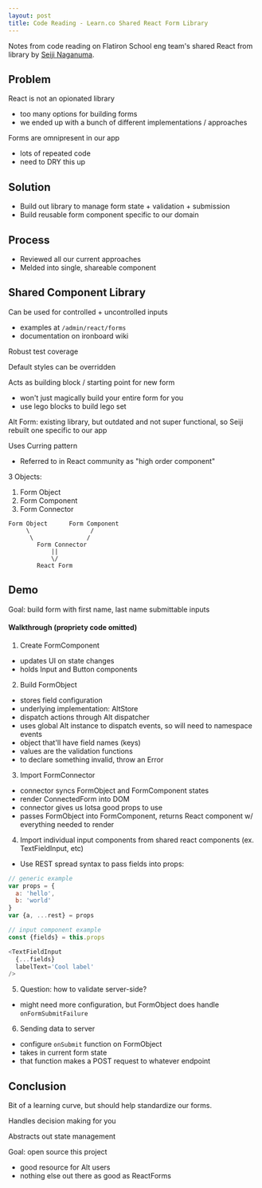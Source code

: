 ```yaml
---
layout: post
title: Code Reading - Learn.co Shared React Form Library
---
```


Notes from code reading on Flatiron School eng team's shared React from library by [Seiji Naganuma](https://github.com/snags88).

## Problem

React is not an opionated library  
  - too many options for building forms  
  - we ended up with a bunch of different implementations / approaches

Forms are omnipresent in our app  
  - lots of repeated code  
  - need to DRY this up

## Solution

- Build out library to manage form state + validation + submission
- Build reusable form component specific to our domain

## Process

- Reviewed all our current approaches
- Melded into single, shareable component

## Shared Component Library

Can be used for controlled + uncontrolled inputs  
  - examples at `/admin/react/forms`  
  - documentation on ironboard wiki

Robust test coverage

Default styles can be overridden

Acts as building block / starting point for new form  
  - won't just magically build your entire form for you  
  - use lego blocks to build lego set


Alt Form: existing library, but outdated and not super functional, so Seiji rebuilt one specific to our app

Uses Curring pattern  
  - Referred to in React community as "high order component"

3 Objects:

1. Form Object
2. Form Component
3. Form Connector


```
Form Object      Form Component
     \                 /
      \               /
        Form Connector
            ||
            \/
        React Form
```

## Demo

Goal: build form with first name, last name submittable inputs

#### Walkthrough (propriety code omitted)

1. Create FormComponent
  - updates UI on state changes
  - holds Input and Button components
2. Build FormObject
  - stores field configuration
  - underlying implementation: AltStore
  - dispatch actions through Alt dispatcher
  - uses global Alt instance to dispatch events, so will need to namespace events
  - object that'll have field names (keys)
  - values are the validation functions
  - to declare something invalid, throw an Error
3. Import FormConnector
  - connector syncs FormObject and FormComponent states
  - render ConnectedForm into DOM
  - connector gives us lotsa good props to use
  - passes FormObject into FormComponent, returns React component w/ everything needed to render
4. Import individual input components from shared react components (ex. TextFieldInput, etc)
  - Use REST spread syntax to pass fields into props:

```javascript
// generic example
var props = {
  a: 'hello',
  b: 'world'
}
var {a, ...rest} = props

// input component example
const {fields} = this.props

<TextFieldInput
  {...fields}
  labelText='Cool label'
/>
```

5. Question: how to validate server-side?
  - might need more configuration, but FormObject does handle `onFormSubmitFailure`
6. Sending data to server
  - configure `onSubmit` function on FormObject
  - takes in current form state
  - that function makes a POST request to whatever endpoint


## Conclusion

Bit of a learning curve, but should help standardize our forms.

Handles decision making for you

Abstracts out state management

Goal: open source this project  
  - good resource for Alt users  
  - nothing else out there as good as ReactForms
